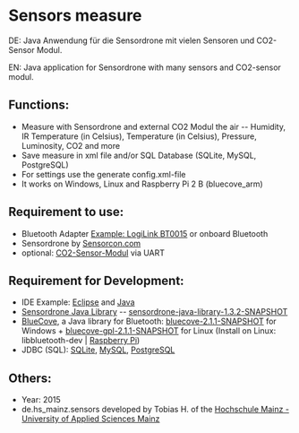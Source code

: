 Sensors measure
====================

DE: Java Anwendung für die Sensordrone mit vielen Sensoren und CO2-Sensor Modul. 

EN: Java application for Sensordrone with many sensors and CO2-sensor modul.

Functions:
--------------
- Measure with Sensordrone and external CO2 Modul the air
-- Humidity, IR Temperature (in Celsius), Temperature (in Celsius), Pressure, Luminosity, CO2 and more
- Save measure in xml file and/or SQL Database (SQLite, MySQL, PostgreSQL)
- For settings use the generate config.xml-file
- It works on Windows, Linux and Raspberry Pi 2 B (bluecove_arm)

Requirement to use:
--------------
- Bluetooth Adapter [Example: LogiLink BT0015](http://www.logilink.org/showproduct/BT0015.htm?seticlanguage=en) or onboard Bluetooth
- Sensordrone by [Sensorcon.com](http://sensorcon.com/products/sensordrone-multisensor-tool)
- optional: [CO2-Sensor-Modul](http://www.mb-systemtechnik.de/produkte_co2_messung_co2_sensor_modul_mit_ausgang.htm) via UART

Requirement for Development:
--------------
- IDE Example: [Eclipse](https://eclipse.org/) and [Java](https://www.java.com/)
- [Sensordrone Java Library](http://developer.sensordrone.com/downloads/) -- [sensordrone-java-library-1.3.2-SNAPSHOT](http://developer.sensordrone.com/files/libraries/sensordrone-java-library-1.3.2-SNAPSHOT.jar)
- [BlueCove](http://bluecove.org/), a Java library for Bluetooth: [bluecove-2.1.1-SNAPSHOT](http://snapshot.bluecove.org/distribution/download/2.1.1-SNAPSHOT/2.1.1-SNAPSHOT.63/bluecove-2.1.1-SNAPSHOT.jar) for Windows + [bluecove-gpl-2.1.1-SNAPSHOT](http://snapshot.bluecove.org/distribution/download/2.1.1-SNAPSHOT/2.1.1-SNAPSHOT.63/bluecove-gpl-2.1.1-SNAPSHOT.jar) for Linux (Install on Linux: libbluetooth-dev | [Raspberry Pi](https://www.raspberrypi.org/forums/viewtopic.php?f=81&t=58758))
- JDBC (SQL): [SQLite](https://bitbucket.org/xerial/sqlite-jdbc/downloads/), [MySQL](http://dev.mysql.com/downloads/connector/j/), [PostgreSQL](https://jdbc.postgresql.org/download.html) 

Others:
--------------
- Year: 2015
- de.hs_mainz.sensors developed by Tobias H. of the [Hochschule Mainz - University of Applied Sciences Mainz](http://gi.hs-mainz.de/)
